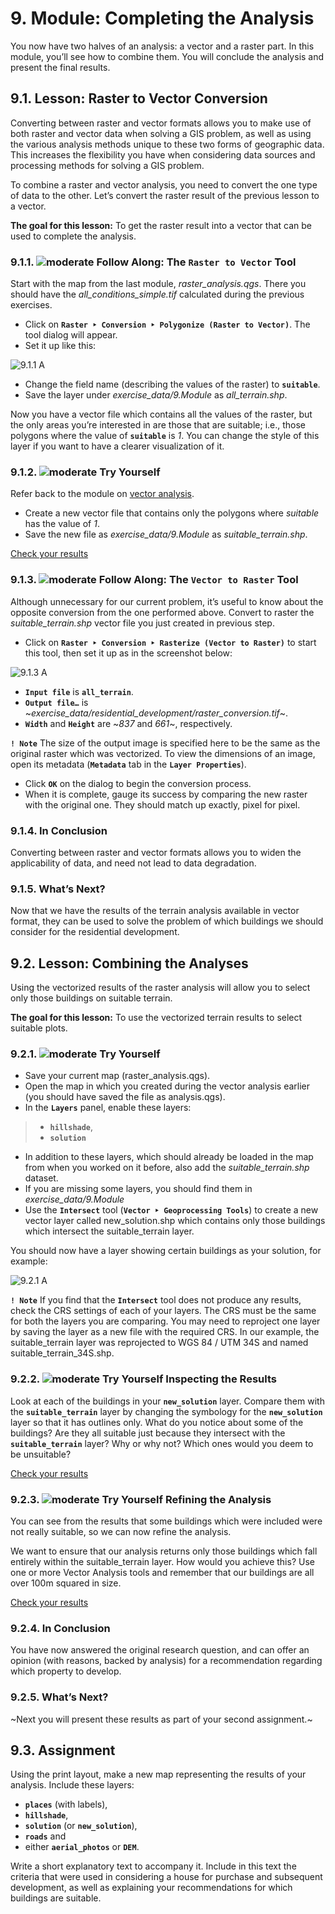 # 9. Module: Completing the Analysis
You now have two halves of an analysis: a vector and a raster part. In this module, you’ll see how to combine them. You will conclude the analysis and present the final results.

## 9.1. Lesson: Raster to Vector Conversion
Converting between raster and vector formats allows you to make use of both raster and vector data when solving a GIS problem, as well as using the various analysis methods unique to these two forms of geographic data. This increases the flexibility you have when considering data sources and processing methods for solving a GIS problem.

To combine a raster and vector analysis, you need to convert the one type of data to the other. Let’s convert the raster result of the previous lesson to a vector.

**The goal for this lesson:** To get the raster result into a vector that can be used to complete the analysis.

### 9.1.1. ![moderate](https://github.com/Toletum-Network/AutumnSchool_2020/blob/master/Icons/moderate.png) Follow Along: The **``Raster to Vector``** Tool
Start with the map from the last module, _raster_analysis.qgs_. There you should have the _all_conditions_simple.tif_ calculated during the previous exercises.

* Click on **``Raster ‣ Conversion ‣ Polygonize (Raster to Vector)``**. The tool dialog will appear.
* Set it up like this:

![9.1.1 A]()

* Change the field name (describing the values of the raster) to **``suitable``**.
* Save the layer under _exercise_data/9.Module_ as _all_terrain.shp_.

Now you have a vector file which contains all the values of the raster, but the only areas you’re interested in are those that are suitable; i.e., those polygons where the value of **``suitable``** is _1_. You can change the style of this layer if you want to have a clearer visualization of it.

### 9.1.2. ![moderate](https://github.com/Toletum-Network/AutumnSchool_2020/blob/master/Icons/moderate.png) Try Yourself
Refer back to the module on [vector analysis](https://github.com/Toletum-Network/AutumnSchool_2020/blob/master/Training_Manual/6.%20Module:%20Creating%20Vector%20Data.md).

* Create a new vector file that contains only the polygons where _suitable_ has the value of _1_.
* Save the new file as _exercise_data/9.Module_ as _suitable_terrain.shp_.

[Check your results]()

### 9.1.3. ![moderate](https://github.com/Toletum-Network/AutumnSchool_2020/blob/master/Icons/moderate.png) Follow Along: The **``Vector to Raster``** Tool
Although unnecessary for our current problem, it’s useful to know about the opposite conversion from the one performed above. Convert to raster the _suitable_terrain.shp_ vector file you just created in previous step.

* Click on **``Raster ‣ Conversion ‣ Rasterize (Vector to Raster)``** to start this tool, then set it up as in the screenshot below:

![9.1.3 A]()

* **``Input file``** is **``all_terrain``**.
* **``Output file…``** is ~_exercise_data/residential_development/raster_conversion.tif_~.
* **``Width``** and **``Height``** are ~_837_ and _661_~, respectively.

**``! Note``**
The size of the output image is specified here to be the same as the original raster which was vectorized. To view the dimensions of an image, open its metadata (**``Metadata``** tab in the **``Layer Properties``**).

* Click **``OK``** on the dialog to begin the conversion process.
* When it is complete, gauge its success by comparing the new raster with the original one. They should match up exactly, pixel for pixel.

### 9.1.4. In Conclusion
Converting between raster and vector formats allows you to widen the applicability of data, and need not lead to data degradation.

### 9.1.5. What’s Next?
Now that we have the results of the terrain analysis available in vector format, they can be used to solve the problem of which buildings we should consider for the residential development.

## 9.2. Lesson: Combining the Analyses
Using the vectorized results of the raster analysis will allow you to select only those buildings on suitable terrain.

**The goal for this lesson:** To use the vectorized terrain results to select suitable plots.

### 9.2.1. ![moderate](https://github.com/Toletum-Network/AutumnSchool_2020/blob/master/Icons/moderate.png) Try Yourself
* Save your current map (raster_analysis.qgs).
* Open the map in which you created during the vector analysis earlier (you should have saved the file as analysis.qgs).
* In the **``Layers``** panel, enable these layers:

> * **``hillshade``**,
> * **``solution``**

* In addition to these layers, which should already be loaded in the map from when you worked on it before, also add the _suitable_terrain.shp_ dataset.
* If you are missing some layers, you should find them in _exercise_data/9.Module_
* Use the **``Intersect``** tool (**``Vector ‣ Geoprocessing Tools``**) to create a new vector layer called new_solution.shp which contains only those buildings which intersect the suitable_terrain layer.

You should now have a layer showing certain buildings as your solution, for example:

![9.2.1 A]()

**``! Note``**
If you find that the **``Intersect``** tool does not produce any results, check the CRS settings of each of your layers. The CRS must be the same for both the layers you are comparing. You may need to reproject one layer by saving the layer as a new file with the required CRS. In our example, the suitable_terrain layer was reprojected to WGS 84 / UTM 34S and named suitable_terrain_34S.shp.

### 9.2.2. ![moderate](https://github.com/Toletum-Network/AutumnSchool_2020/blob/master/Icons/moderate.png) Try Yourself Inspecting the Results
Look at each of the buildings in your **``new_solution``** layer. Compare them with the **``suitable_terrain``** layer by changing the symbology for the **``new_solution``** layer so that it has outlines only. What do you notice about some of the buildings? Are they all suitable just because they intersect with the **``suitable_terrain``** layer? Why or why not? Which ones would you deem to be unsuitable?

[Check your results]()

### 9.2.3. ![moderate](https://github.com/Toletum-Network/AutumnSchool_2020/blob/master/Icons/moderate.png) Try Yourself Refining the Analysis
You can see from the results that some buildings which were included were not really suitable, so we can now refine the analysis.

We want to ensure that our analysis returns only those buildings which fall entirely within the suitable_terrain layer. How would you achieve this? Use one or more Vector Analysis tools and remember that our buildings are all over 100m squared in size.

[Check your results]()

### 9.2.4. In Conclusion
You have now answered the original research question, and can offer an opinion (with reasons, backed by analysis) for a recommendation regarding which property to develop.

### 9.2.5. What’s Next?
~Next you will present these results as part of your second assignment.~

## 9.3. Assignment
Using the print layout, make a new map representing the results of your analysis. Include these layers:

* **``places``** (with labels),
* **``hillshade``**,
* **``solution``** (or **``new_solution``**),
* **``roads``** and
* either **``aerial_photos``** or **``DEM``**.

Write a short explanatory text to accompany it. Include in this text the criteria that were used in considering a house for purchase and subsequent development, as well as explaining your recommendations for which buildings are suitable.

